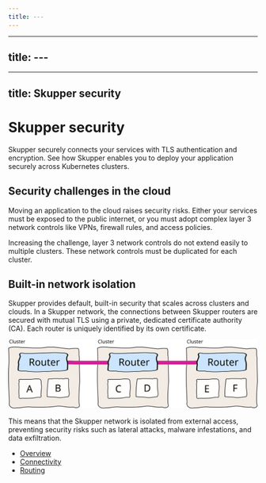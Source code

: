 ```yaml
---
title: ---
---
```

---
title: ---
---
---
title: Skupper security
---
# Skupper security

Skupper securely connects your services with TLS authentication and encryption.
See how Skupper enables you to deploy your application securely across Kubernetes clusters.

## Security challenges in the cloud

Moving an application to the cloud raises security risks.
Either your services must be exposed to the public internet, or you must adopt complex layer 3 network controls like VPNs, firewall rules, and access policies.

Increasing the challenge, layer 3 network controls do not extend easily to multiple clusters.
These network controls must be duplicated for each cluster.

## Built-in network isolation

Skupper provides default, built-in security that scales across clusters and clouds.
In a Skupper network, the connections between Skupper routers are secured with mutual TLS using a private, dedicated certificate authority (CA).
Each router is uniquely identified by its own certificate.

![clusters-tls](../images/clusters-tls.svg)

This means that the Skupper network is isolated from external access, preventing security risks such as lateral attacks, malware infestations, and data exfiltration.

* [Overview](../overview/index.html)
* [Connectivity](../overview/connectivity.html)
* [Routing](../overview/routing.html)
